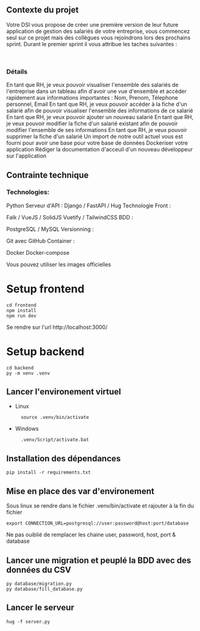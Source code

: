 ## Contexte du projet
Votre DSI vous propose de créer une première version de leur future application de gestion des salariés de votre entreprise, vous commencez seul sur ce projet mais des collègues vous rejoindrons lors des prochains sprint. Durant le premier sprint il vous attribue les taches suivantes :

​

### Détails

En tant que RH, je veux pouvoir visualiser l'ensemble des salariés de l'entreprise dans un tableau afin d'avoir une vue d'ensemble et accèder rapidement aux informations importantes : Nom, Prenom, Télephone personnel, Email
En tant que RH, je veux pouvoir accéder à la fiche d'un salarié afin de pouvoir visualiser l'ensemble des informations de ce salarié
En tant que RH, je veux pouvoir ajouter un nouveau salarié
En tant que RH, je veux pouvoir modifier la fiche d'un salarié existant afin de pouvoir modifier l'ensemble de ses informations
En tant que RH, je veux pouvoir supprimer la fiche d'un salarié
Un import de notre outil actuel vous est fourni pour avoir une base pour votre base de données
Dockeriser votre application
Rédiger la documentation d'acceuil d'un nouveau développeur sur l'application
​

## Contrainte technique

### Technologies:

Python
Serveur d'API : Django / FastAPI / Hug
Technologie Front :

Falk / VueJS / SolidJS
Vuetify / TailwindCSS
BDD :

PostgreSQL / MySQL
Versionning :

Git avec GitHub
Container :

Docker
Docker-compose
​

Vous pouvez utiliser les images officielles

# Setup frontend

    cd frontend
    npm install 
    npm run dev

Se rendre sur l'url http://localhost:3000/

# Setup backend 
    
    cd backend
    py -m venv .venv
## Lancer l'environement virtuel
    
- Linux

        source .venv/bin/activate
          
- Windows

        .venv/Script/activate.bat

## Installation des dépendances

    pip install -r requirements.txt

## Mise en place des var d'environement
Sous linux se rendre dans le fichier .venv/bin/activate et rajouter à la fin du fichier

    export CONNECTION_URL=postgresql://user:password@host:port/database

Ne pas ouiblié de remplacer les chaine user, password, host, port & database

## Lancer une migration et peuplé la BDD avec des données du CSV

    py database/migration.py
    py database/fill_database.py

## Lancer le serveur 

    hug -f server.py